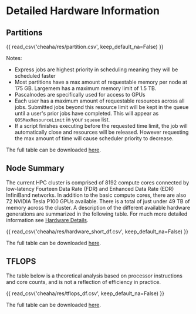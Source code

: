 # Detailed Hardware Information

## Partitions

{{ read_csv('cheaha/res/partition.csv', keep_default_na=False) }}

Notes:

- Express jobs are highest priority in scheduling meaning they will be scheduled faster
- Most partitions have a max amount of requestable memory per node at 175 GB. Largemem has a maximum memory limit of 1.5 TB.
- Pascalnodes are specifically used for access to GPUs
- Each user has a maximum amount of requestable resources across all jobs. Submitted jobs beyond this resource limit will be kept in the queue until a user's prior jobs have completed. This will appear as `QOSMaxResourceLimit` in your `squeue` list.
- If a script finishes executing before the requested time limit, the job will automatically close and resources will be released. However requesting the max amount of time will cause scheduler priority to decrease.

The full table can be downloaded [here](res/partition.csv).

## Node Summary

The current HPC cluster is comprised of 8192 compute cores connected by low-latency Fourteen Data Rate (FDR) and Enhanced Data Rate (EDR) InfiniBand networks. In addition to the basic compute cores, there are also 72 NVIDIA Tesla P100 GPUs available. There is a total of just under 49 TB of memory across the cluster. A description of the different available hardware generations are summarized in the following table. For much more detailed information see [Hardware Details](#hardware-details).

{{ read_csv('cheaha/res/hardware_short_df.csv', keep_default_na=False) }}

The full table can be downloaded [here](res/hardware_short_df.csv).

## TFLOPS

The table below is a theoretical analysis based on processor instructions and core counts, and is not a reflection of efficiency in practice.

{{ read_csv('cheaha/res/tflops_df.csv', keep_default_na=False) }}

The full table can be downloaded [here](res/tflops_df.csv).

